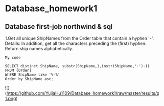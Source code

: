 # Database_homework1
Database first-job northwind &amp; sql
---------------------------------------
1.Get all unique ShipNames from the Order table that contain a hyphen '-'.
Details: In addition, get all the characters preceding the (first) hyphen. Return ship 
names alphabetically.

`My code`
```
SELECT distinct ShipName, substr(ShipName,1,instr(ShipName,'-')-1)
FROM [Order]
WhERE ShipName like '%-%'
Order by ShipName asc;
```
![]
(https://github.com/YujiaHu1109/Database_homework1/raw/master/results/q1.png)

